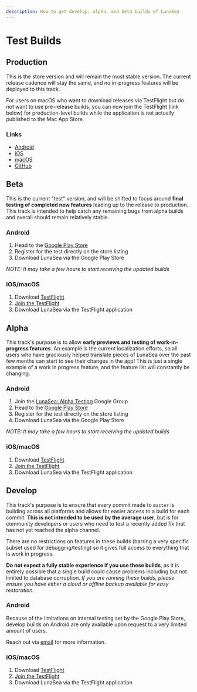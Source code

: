 ```yaml
---
description: How to get develop, alpha, and beta builds of LunaSea
---
```


# Test Builds

## Production

This is the store version and will remain the most stable version. The current release cadence will stay the same, and no in-progress features will be deployed to this track.

For users on macOS who want to download releases via TestFlight but do not want to use pre-release builds, you can now join the TestFlight (link below) for production-level builds while the application is not actually published to the Mac App Store.

### Links

* [Android](https://www.lunasea.app/playstore)
* [iOS](https://www.lunasea.app/appstore)
* [macOS](https://www.lunasea.app/testflight/production)
* [GitHub](https://www.lunasea.app/github)

## Beta

This is the current "test" version, and will be shifted to focus around **final testing of completed new features** leading up to the release to production. This track is intended to help catch any remaining bugs from alpha builds and overall should remain relatively stable.

### Android

1. Head to the [Google Play Store](https://www.lunasea.app/playstore)
2. Register for the test directly on the store listing
3. Download LunaSea via the Google Play Store

_NOTE: It may take a few hours to start receiving the updated builds_

### iOS/macOS

1. Download [TestFlight](https://apps.apple.com/app/testflight/id899247664)
2. [Join the TestFlight](https://www.lunasea.app/testflight/beta)
3. Download LunaSea via the TestFlight application&#x20;

## Alpha

This track's purpose is to allow **early previews and testing of work-in-progress features**. An example is the current localization efforts, so all users who have graciously helped translate pieces of LunaSea over the past few months can start to see their changes in the app! This is just a single example of a work in progress feature, and the feature list will constantly be changing.

### Android

1. Join the [LunaSea: Alpha Testing](https://groups.google.com/g/lunasea-alpha-test) Google Group
2. Head to the [Google Play Store](https://www.lunasea.app/playstore)
3. Register for the test directly on the store listing
4. Download LunaSea via the Google Play Store

_NOTE: It may take a few hours to start receiving the updated builds_

### iOS/macOS

1. Download [TestFlight](https://apps.apple.com/app/testflight/id899247664)
2. [Join the TestFlight](https://www.lunasea.app/testflight/alpha)
3. Download LunaSea via the TestFlight application

## Develop

This track's purpose is to ensure that every commit made to `master` is building across all platforms and allows for easier access to a build for each commit. **This is not intended to be used by the average user**, but is for community developers or users who need to test a recently added fix that has not yet reached the alpha channel.

There are no restrictions on features in these builds (barring a very specific subset used for debugging/testing) so it gives full access to everything that is work in progress.

**Do not expect a fully stable experience if you use these builds**, as it is entirely possible that a single build could cause problems including but not limited to database corruption. _If you are running these builds, please ensure you have either a cloud or offline backup available for easy restoration._

### Android

Because of the limitations on internal testing set by the Google Play Store, develop builds on Android are only available upon request to a very limited amount of users.

Reach out via [email](mailto:hello@lunasea.app) for more information.

### iOS/macOS

1. Download [TestFlight](https://apps.apple.com/app/testflight/id899247664)
2. [Join the TestFlight](https://www.lunasea.app/testflight/develop)
3. Download LunaSea via the TestFlight application
